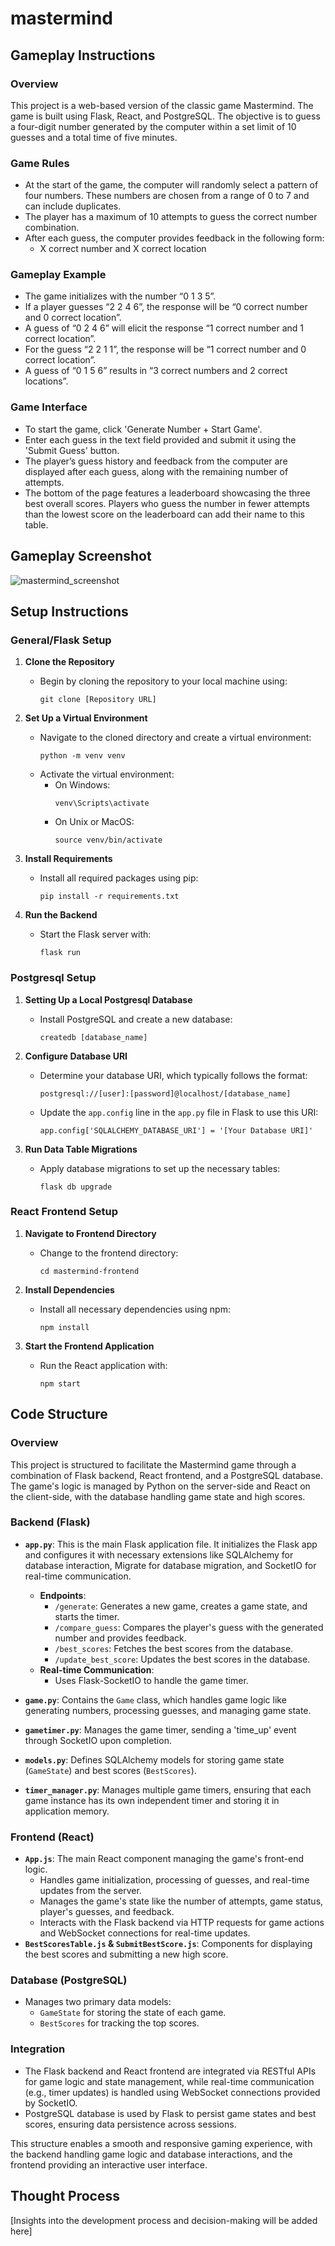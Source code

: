 # mastermind

## Gameplay Instructions

### Overview
This project is a web-based version of the classic game Mastermind. The game is built using Flask, React, and PostgreSQL. The objective is to guess a four-digit number generated by the computer within a set limit of 10 guesses and a total time of five minutes.

### Game Rules
- At the start of the game, the computer will randomly select a pattern of four numbers. These numbers are chosen from a range of 0 to 7 and can include duplicates.
- The player has a maximum of 10 attempts to guess the correct number combination.
- After each guess, the computer provides feedback in the following form:
  - X correct number and X correct location

### Gameplay Example
- The game initializes with the number “0 1 3 5”.
- If a player guesses “2 2 4 6”, the response will be “0 correct number and 0 correct location”.
- A guess of “0 2 4 6” will elicit the response “1 correct number and 1 correct location”.
- For the guess “2 2 1 1”, the response will be “1 correct number and 0 correct location”.
- A guess of “0 1 5 6” results in “3 correct numbers and 2 correct locations”.

### Game Interface
- To start the game, click 'Generate Number + Start Game'.
- Enter each guess in the text field provided and submit it using the 'Submit Guess' button.
- The player’s guess history and feedback from the computer are displayed after each guess, along with the remaining number of attempts.
- The bottom of the page features a leaderboard showcasing the three best overall scores. Players who guess the number in fewer attempts than the lowest score on the leaderboard can add their name to this table.

## Gameplay Screenshot
![mastermind_screenshot](https://github.com/pallas0/mastermind/assets/52135849/3a1be3bb-25a0-47fe-9a54-7ff876498333)

## Setup Instructions
### General/Flask Setup
1. **Clone the Repository**
   - Begin by cloning the repository to your local machine using:
     ```
     git clone [Repository URL]
     ```

2. **Set Up a Virtual Environment**
   - Navigate to the cloned directory and create a virtual environment:
     ```
     python -m venv venv
     ```
   - Activate the virtual environment:
     - On Windows:
       ```
       venv\Scripts\activate
       ```
     - On Unix or MacOS:
       ```
       source venv/bin/activate
       ```

3. **Install Requirements**
   - Install all required packages using pip:
     ```
     pip install -r requirements.txt
     ```

4. **Run the Backend**
   - Start the Flask server with:
     ```
     flask run
     ```

### Postgresql Setup
1. **Setting Up a Local Postgresql Database**
   - Install PostgreSQL and create a new database:
     ```
     createdb [database_name]
     ```

2. **Configure Database URI**
   - Determine your database URI, which typically follows the format:
     ```
     postgresql://[user]:[password]@localhost/[database_name]
     ```
   - Update the `app.config` line in the `app.py` file in Flask to use this URI:
     ```
     app.config['SQLALCHEMY_DATABASE_URI'] = '[Your Database URI]'
     ```

3. **Run Data Table Migrations**
   - Apply database migrations to set up the necessary tables:
     ```
     flask db upgrade
     ```

### React Frontend Setup
1. **Navigate to Frontend Directory**
   - Change to the frontend directory:
     ```
     cd mastermind-frontend
     ```

2. **Install Dependencies**
   - Install all necessary dependencies using npm:
     ```
     npm install
     ```

3. **Start the Frontend Application**
   - Run the React application with:
     ```
     npm start
     ```


## Code Structure

### Overview
This project is structured to facilitate the Mastermind game through a combination of Flask backend, React frontend, and a PostgreSQL database. The game's logic is managed by Python on the server-side and React on the client-side, with the database handling game state and high scores.

### Backend (Flask)
- **`app.py`**: This is the main Flask application file. It initializes the Flask app and configures it with necessary extensions like SQLAlchemy for database interaction, Migrate for database migration, and SocketIO for real-time communication.
  - **Endpoints**:
    - `/generate`: Generates a new game, creates a game state, and starts the timer.
    - `/compare_guess`: Compares the player's guess with the generated number and provides feedback.
    - `/best_scores`: Fetches the best scores from the database.
    - `/update_best_score`: Updates the best scores in the database.
  - **Real-time Communication**:
    - Uses Flask-SocketIO to handle the game timer.

- **`game.py`**: Contains the `Game` class, which handles game logic like generating numbers, processing guesses, and managing game state.
- **`gametimer.py`**: Manages the game timer, sending a 'time_up' event through SocketIO upon completion.
- **`models.py`**: Defines SQLAlchemy models for storing game state (`GameState`) and best scores (`BestScores`).
- **`timer_manager.py`**: Manages multiple game timers, ensuring that each game instance has its own independent timer and storing it in application memory.

### Frontend (React)
- **`App.js`**: The main React component managing the game's front-end logic.
  - Handles game initialization, processing of guesses, and real-time updates from the server.
  - Manages the game's state like the number of attempts, game status, player's guesses, and feedback.
  - Interacts with the Flask backend via HTTP requests for game actions and WebSocket connections for real-time updates.
- **`BestScoresTable.js` & `SubmitBestScore.js`**: Components for displaying the best scores and submitting a new high score.

### Database (PostgreSQL)
- Manages two primary data models: 
  - `GameState` for storing the state of each game.
  - `BestScores` for tracking the top scores.

### Integration
- The Flask backend and React frontend are integrated via RESTful APIs for game logic and state management, while real-time communication (e.g., timer updates) is handled using WebSocket connections provided by SocketIO.
- PostgreSQL database is used by Flask to persist game states and best scores, ensuring data persistence across sessions.

This structure enables a smooth and responsive gaming experience, with the backend handling game logic and database interactions, and the frontend providing an interactive user interface.


## Thought Process
[Insights into the development process and decision-making will be added here]

